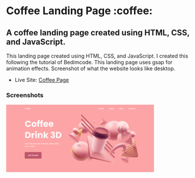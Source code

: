<h1>Coffee Landing Page :coffee:</h1>

<h2>A coffee landing page created using HTML, CSS, and JavaScript.</h2>

<p>This landing page created using HTML, CSS, and JavaScript. I created this following the tutorial of Bedimcode. This landing page uses gsap for animation effects. Screenshot of what the website looks like desktop.</p>

- Live Site: [Coffee Page](https://3d-coffee-page.netlify.app/)

### Screenshots

<img src="/screenshot/screenshot.png" width="400" transform="right">
